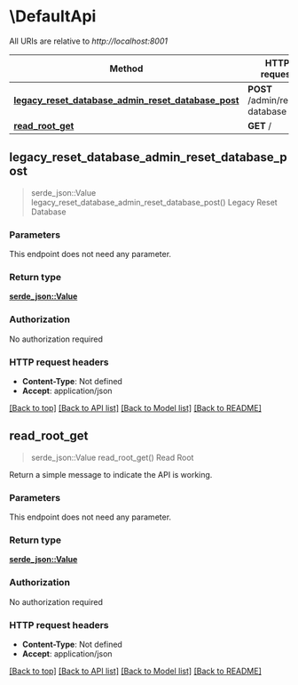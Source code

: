 # \DefaultApi

All URIs are relative to *http://localhost:8001*

Method | HTTP request | Description
------------- | ------------- | -------------
[**legacy_reset_database_admin_reset_database_post**](DefaultApi.md#legacy_reset_database_admin_reset_database_post) | **POST** /admin/reset-database |  Legacy Reset Database
[**read_root_get**](DefaultApi.md#read_root_get) | **GET** / | Read Root



## legacy_reset_database_admin_reset_database_post

> serde_json::Value legacy_reset_database_admin_reset_database_post()
 Legacy Reset Database

### Parameters

This endpoint does not need any parameter.

### Return type

[**serde_json::Value**](serde_json::Value.md)

### Authorization

No authorization required

### HTTP request headers

- **Content-Type**: Not defined
- **Accept**: application/json

[[Back to top]](#) [[Back to API list]](../README.md#documentation-for-api-endpoints) [[Back to Model list]](../README.md#documentation-for-models) [[Back to README]](../README.md)


## read_root_get

> serde_json::Value read_root_get()
Read Root

Return a simple message to indicate the API is working.

### Parameters

This endpoint does not need any parameter.

### Return type

[**serde_json::Value**](serde_json::Value.md)

### Authorization

No authorization required

### HTTP request headers

- **Content-Type**: Not defined
- **Accept**: application/json

[[Back to top]](#) [[Back to API list]](../README.md#documentation-for-api-endpoints) [[Back to Model list]](../README.md#documentation-for-models) [[Back to README]](../README.md)

